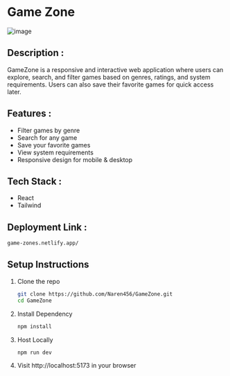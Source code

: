 # Game Zone
![image](https://github.com/user-attachments/assets/2589cea7-6f6c-4318-a584-cd899fd21e37)
## Description : 
GameZone is a responsive and interactive web application where users can explore, search, and filter games based on genres, ratings, and system requirements. 
Users can also save their favorite games for quick access later.
## Features :

-  Filter games by genre
-  Search for any game
-  Save your favorite games
-  View system requirements
-  Responsive design for mobile & desktop

## Tech Stack :
- React 
- Tailwind
## Deployment Link :

   ```bash
   game-zones.netlify.app/
```


##  Setup Instructions

1. Clone the repo  
   ```bash
   git clone https://github.com/Naren456/GameZone.git
   cd GameZone

 2. Install Dependency
     ```bash
    npm install

3. Host Locally
    ```bash
    npm run dev

4. Visit http://localhost:5173 in your browser



